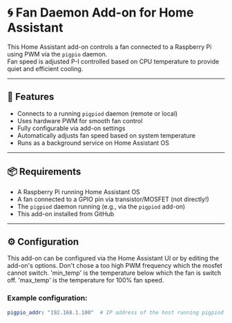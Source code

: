 # 🌀 Fan Daemon Add-on for Home Assistant

This Home Assistant add-on controls a fan connected to a Raspberry Pi using PWM via the `pigpio` daemon.  
Fan speed is adjusted P-I controlled based on CPU temperature to provide quiet and efficient cooling.

---

## 🔧 Features

- Connects to a running `pigpiod` daemon (remote or local)
- Uses hardware PWM for smooth fan control
- Fully configurable via add-on settings
- Automatically adjusts fan speed based on system temperature
- Runs as a background service on Home Assistant OS

---

## 📦 Requirements

- A Raspberry Pi running Home Assistant OS
- A fan connected to a GPIO pin via transistor/MOSFET (not directly!)
- The `pigpiod` daemon running (e.g., via the `pigpiod` add-on)
- This add-on installed from GitHub

---

## ⚙️ Configuration

This add-on can be configured via the Home Assistant UI or by editing the add-on's options.
Don't chose a too high PWM frequency which the mosfet cannot switch.
'min_temp' is the temperature below which the fan is switch off.
'max_temp' is the temperature for 100% fan speed.

### Example configuration:

```yaml
pigpio_addr: "192.168.1.100"  # IP address of the host running pigpiod
